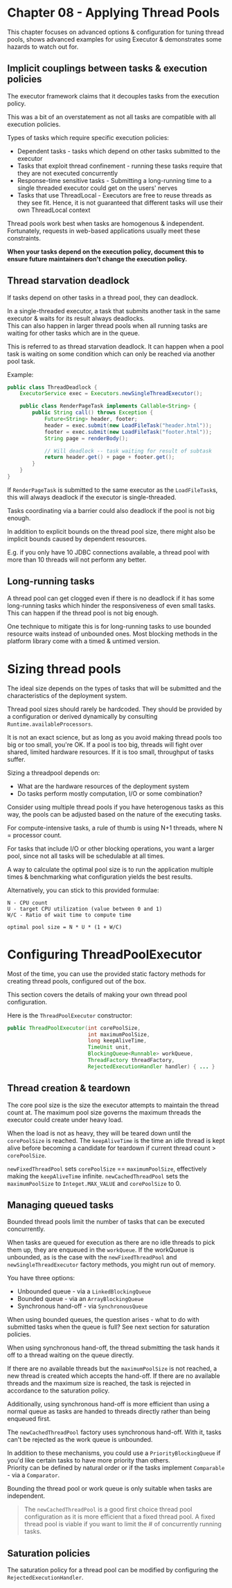 # Chapter 08 - Applying Thread Pools
This chapter focuses on advanced options & configuration for tuning thread pools, shows advanced examples for using Executor & demonstrates some hazards to watch out for.

## Implicit couplings between tasks & execution policies
The executor framework claims that it decouples tasks from the execution policy.

This was a bit of an overstatement as not all tasks are compatible with all execution policies.

Types of tasks which require specific execution policies:
 * Dependent tasks - tasks which depend on other tasks submitted to the executor
 * Tasks that exploit thread confinement - running these tasks require that they are not executed concurrently
 * Response-time sensitive tasks - Submitting a long-running time to a single threaded executor could get on the users' nerves
 * Tasks that use ThreadLocal - Executors are free to reuse threads as they see fit. Hence, it is not guaranteed that different tasks will use their own ThreadLocal context

Thread pools work best when tasks are homogenous & independent. Fortunately, requests in web-based applications usually meet these constraints.

**When your tasks depend on the execution policy, document this to ensure future maintainers don't change the execution policy.**

## Thread starvation deadlock
If tasks depend on other tasks in a thread pool, they can deadlock.

In a single-threaded executor, a task that submits another task in the same executor & waits for its result always deadlocks.  
This can also happen in larger thread pools when all running tasks are waiting for other tasks which are in the queue.

This is referred to as thread starvation deadlock. It can happen when a pool task is waiting on some condition which can only be reached via another pool task.

Example:
```java
public class ThreadDeadlock {
    ExecutorService exec = Executors.newSingleThreadExecutor();

    public class RenderPageTask implements Callable<String> {
        public String call() throws Exception {
            Future<String> header, footer;
            header = exec.submit(new LoadFileTask("header.html"));
            footer = exec.submit(new LoadFileTask("footer.html"));
            String page = renderBody();

            // Will deadlock -- task waiting for result of subtask
            return header.get() + page + footer.get();
        }
    }
}
```

If `RenderPageTask` is submitted to the same executor as the `LoadFileTask`s, this will always deadlock if the executor is single-threaded.

Tasks coordinating via a barrier could also deadlock if the pool is not big enough.

In addition to explicit bounds on the thread pool size, there might also be implicit bounds caused by dependent resources.

E.g. if you only have 10 JDBC connections available, a thread pool with more than 10 threads will not perform any better.

## Long-running tasks
A thread pool can get clogged even if there is no deadlock if it has some long-running tasks which hinder the responsiveness of even small tasks.
This can happen if the thread pool is not big enough.

One technique to mitigate this is for long-running tasks to use bounded resource waits instead of unbounded ones.
Most blocking methods in the platform library come with a timed & untimed version.

# Sizing thread pools
The ideal size depends on the types of tasks that will be submitted and the characteristics of the deployment system.

Thread pool sizes should rarely be hardcoded. They should be provided by a configuration or derived dynamically by consulting `Runtime.availableProcessors`.

It is not an exact science, but as long as you avoid making thread pools too big or too small, you're OK.
If a pool is too big, threads will fight over shared, limited hardware resources. If it is too small, throughput of tasks suffer.

Sizing a threadpool depends on:
 * What are the hardware resources of the deployment system
 * Do tasks perform mostly computation, I/O or some combination?

Consider using multiple thread pools if you have heterogenous tasks as this way, the pools can be adjusted based on the nature of the executing tasks.

For compute-intensive tasks, a rule of thumb is using N+1 threads, where N = processor count.

For tasks that include I/O or other blocking operations, you want a larger pool, since not all tasks will be schedulable at all times.

A way to calculate the optimal pool size is to run the application multiple times & benchmarking what configuration yields the best results.

Alternatively, you can stick to this provided formulae:
```
N - CPU count
U - target CPU utilization (value between 0 and 1)
W/C - Ratio of wait time to compute time

optimal pool size = N * U * (1 + W/C)
```

# Configuring ThreadPoolExecutor
Most of the time, you can use the provided static factory methods for creating thread pools, configured out of the box.

This section covers the details of making your own thread pool configuration.

Here is the `ThreadPoolExecutor` constructor:
```java
public ThreadPoolExecutor(int corePoolSize,
                          int maximumPoolSize,
                          long keepAliveTime,
                          TimeUnit unit,
                          BlockingQueue<Runnable> workQueue,
                          ThreadFactory threadFactory,
                          RejectedExecutionHandler handler) { ... }
```

## Thread creation & teardown
The core pool size is the size the executor attempts to maintain the thread count at.
The maximum pool size governs the maximum threads the executor could create under heavy load.

When the load is not as heavy, they will be teared down until the `corePoolSize` is reached.
The `keepAliveTime` is the time an idle thread is kept alive before becoming a candidate for teardown if current thread count > `corePoolSize`.

`newFixedThreadPool` sets `corePoolSize` == `maximumPoolSize`, effectively making the `keepAliveTime` infinite.
`newCachedThreadPool` sets the `maximumPoolSize` to `Integet.MAX_VALUE` and `corePoolSize` to 0.

## Managing queued tasks
Bounded thread pools limit the number of tasks that can be executed concurrently.

When tasks are queued for execution as there are no idle threads to pick them up, they are enqueued in the `workQueue`.
If the workQueue is unbounded, as is the case with the `newFixedThreadPool` and `newSingleThreadExecutor` factory methods, you might run out of memory.

You have three options:
 * Unbounded queue - via a `LinkedBlockingQueue`
 * Bounded queue - via an `ArrayBlockingQueue`
 * Synchronous hand-off - via `SynchronousQueue`

When using bounded queues, the question arises - what to do with submitted tasks when the queue is full? See next section for saturation policies.

When using synchronous hand-off, the thread submitting the task hands it off to a thread waiting on the queue directly. 

If there are no available threads but the `maximumPoolSize` is not reached, a new thread is created which accepts the hand-off.
If there are no available threads and the maximum size is reached, the task is rejected in accordance to the saturation policy.

Additionally, using synchronous hand-off is more efficient than using a normal queue as tasks are handed to threads directly rather than being enqueued first.

The `newCachedThreadPool` factory uses synchronous hand-off. With it, tasks can't be rejected as the work queue is unbounded.

In addition to these mechanisms, you could use a `PriorityBlockingQueue` if you'd like certain tasks to have more priority than others.  
Priority can be defined by natural order or if the tasks implement `Comparable` - via a `Comparator`.

Bounding the thread pool or work queue is only suitable when tasks are independent.

> The `newCachedThreadPool` is a good first choice thread pool configuration as it is more efficient that a fixed thread pool. A fixed thread pool is viable if you want to limit the # of concurrently running tasks.

## Saturation policies
The saturation policy for a thread pool can be modified by configuring the `RejectedExecutionHandler`.
